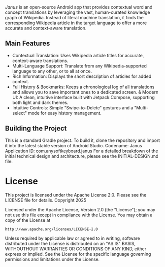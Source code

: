 *Janus* is an open-source Android app that provides contextual word and concept translations by leveraging the vast, human-curated knowledge graph of Wikipedia.
Instead of literal machine translation, it finds the corresponding Wikipedia article in the target language to offer a more accurate and context-aware translation.

## Main Features
* Contextual Translation: Uses Wikipedia article titles for accurate, context-aware translations.
* Multi-Language Support: Translate from any Wikipedia-supported language to any other, or to all at once.
* Rich Information: Displays the short description of articles for added context.
* Full History & Bookmarks: Keeps a chronological log of all translations and allows you to save important ones to a dedicated screen.
& Modern UI: A clean, intuitive interface built with Jetpack Compose, supporting both light and dark themes.
* Intuitive Controls: Simple "Swipe-to-Delete" gestures and a "Multi-select" mode for easy history management.

## Building the Project
This is a standard Gradle project. To build it, clone the repository and import it into the latest stable version of Android Studio.
Codename: Janus
Application ID: com.anysoftkeyboard.janus
For a detailed breakdown of the initial technical design and architecture, please see the INITIAL-DESIGN.md file.

# License
This project is licensed under the Apache License 2.0. Please see the LICENSE file for details.
Copyright 2025

Licensed under the Apache License, Version 2.0 (the "License");
you may not use this file except in compliance with the License.
You may obtain a copy of the License at

    http://www.apache.org/licenses/LICENSE-2.0

Unless required by applicable law or agreed to in writing, software
distributed under the License is distributed on an "AS IS" BASIS,
WITHOUTHOUT WARRANTIES OR CONDITIONS OF ANY KIND, either express or implied.
See the License for the specific language governing permissions and
limitations under the License.